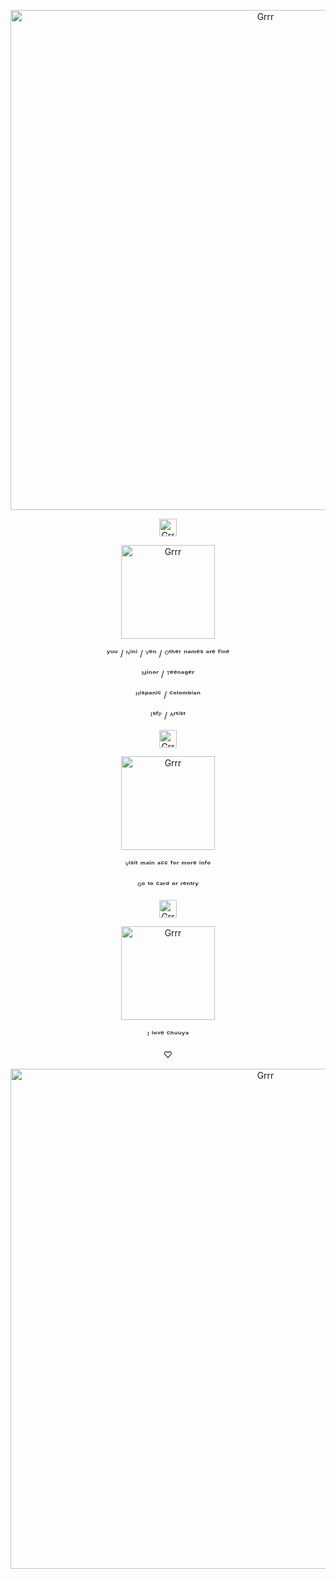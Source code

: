 <p align="center">
<img width="800" src="https://watermelon.crd.co/assets/images/gallery16/c635a734.gif?v=6332de85" alt="Grrr">
</p>




<p align="center">
<img width="28" src="https://watermelon.crd.co/assets/images/gallery06/048c64fe.gif?v=6332de85" alt="Grrr">
</p>


<p align="center">
<img width="150" src="https://i.pinimg.com/736x/e8/1b/07/e81b075450b357934b7b0b8af2b6c571.jpg" alt="Grrr">
</p>

<p align="center">
ʸᵘᵘ / ᴺⁱⁿⁱ / ⱽᵉⁿ / ᴼᵗʰᵉʳ ⁿᵃᵐᵉˢ ᵃʳᵉ ᶠⁱⁿᵉ
</p>

<p align="center">
ᴹⁱⁿᵒʳ / ᵀᵉᵉⁿᵃᵍᵉʳ
</p>


<p align="center">
ᴴⁱˢᵖᵃⁿⁱᶜ  /  ᶜᵒˡᵒᵐᵇⁱᵃⁿ
</p>

<p align="center">
ᴵˢᶠᴾ / ᴬʳᵗⁱˢᵗ
</p>

<p align="center">
<img width="28" src="https://watermelon.crd.co/assets/images/gallery06/fd0e4f6a.gif?v=6332de85" alt="Grrr">
</p>

<p align="center">
<img width="150" src="https://i.pinimg.com/564x/fb/46/8f/fb468fe0dea3919d8dd182fb56d43596.jpg" alt="Grrr">
</p>

<p align="center">
ⱽⁱˢⁱᵗ ᵐᵃⁱⁿ ᵃᶜᶜ ᶠᵒʳ ᵐᵒʳᵉ ⁱⁿᶠᵒ
</p>


<p align="center">
ᴳᵒ ᵗᵒ ᶜᵃʳᵈ ᵒʳ ʳᵉⁿᵗʳʸ
</p>

<p align="center">
<img width="28" src="https://watermelon.crd.co/assets/images/gallery06/b3c77f81.gif?v=6332de85" alt="Grrr">
</p>

<p align="center">
<img width="150" src="https://i.pinimg.com/564x/6c/8a/25/6c8a25e1e6afbd3921b9eda140b0ab3c.jpg" alt="Grrr">
</p>

<p align="center">
ᴵ ˡᵒᵛᵉ ᶜʰᵘᵘʸᵃ
</p>

<p align="center">
‪‪♡‬
</p>

<p align="center">
<img width="800" src="https://watermelon.crd.co/assets/images/gallery16/663d3253.gif?v=6332de85" alt="Grrr">
</p>

